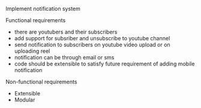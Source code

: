 
Implement notification system

Functional requirements
- there are youtubers and their subscribers
- add support for subsriber and unsubscribe to youtube channel
- send notification to subscribers on youtube video upload or on uploading reel
- notification can be through email or sms
- code should be extensible to satisfy future requirement of adding mobile notification

Non-functional requirements
- Extensible
- Modular